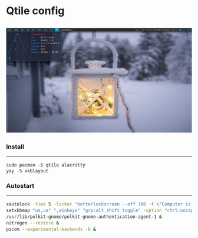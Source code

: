 # Qtile config

![qtile screenhot](screen.png)
------------------------------

### Install
-----------
~~~shell
sudo pacman -S qtile alacritty
yay -S xkblayout
~~~

### Autostart
-------------
~~~bash
xautolock -time 5 -locker "betterlockscreen --off 300 -t \"Computer is lockerd\" -l" &
setxkbmap "us,ua" ",winkeys" "grp:alt_shift_toggle" -option "ctrl:nocaps" &
/usr/lib/polkit-gnome/polkit-gnome-authentication-agent-1 &
nitrogen --restore &
picom --experimental-backends -b &
~~~~
